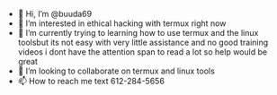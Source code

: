 - 👋 Hi, I’m @buuda69
- 👀 I’m interested in ethical hacking with termux right now
- 🌱 I’m currently trying to learning how to use termux and the linux toolsbut its not easy with very little assistance and no good training videos i dont have the attention span to read a lot so help would be great 
- 💞️ I’m looking to collaborate on termux and linux tools
- 📫 How to reach me text 612-284-5656

<!---
buuda69/buuda69 is a ✨ special ✨ repository because its `README.md` (this file) appears on your GitHub profile.
You can click the Preview link to take a look at your changes.
--->
